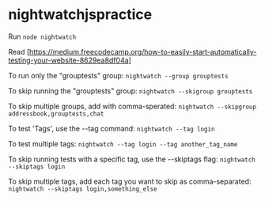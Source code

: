 # nightwatchjspractice

Run ```node nightwatch```

Read [https://medium.freecodecamp.org/how-to-easily-start-automatically-testing-your-website-8629ea8df04a]

To run only the "grouptests" group:
```nightwatch --group grouptests```

To skip running the "grouptests" group:
```nightwatch --skigroup grouptests```

To skip multiple groups, add with comma-sperated:
```nightwatch --skipgroup addressbook,grouptests,chat```

To test 'Tags', use the --tag command:
```nightwatch --tag login```

To test multiple tags:
```nightwatch --tag login --tag another_tag_name```

To skip running tests with a specific tag, use the --skiptags flag:
```nightwatch --skiptags login```

To skip multiple tags, add each tag you want to skip as comma-separated:
```nightwatch --skiptags login,something_else```
